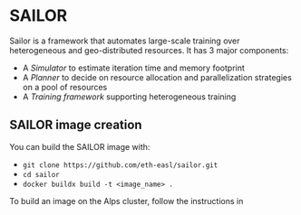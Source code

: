 # SAILOR

Sailor is a framework that automates large-scale training over heterogeneous and geo-distributed resources.
It has 3 major components:
* A *Simulator* to estimate iteration time and memory footprint
* A *Planner* to decide on resource allocation and parallelization strategies on a pool of resources
* A *Training framework* supporting heterogeneous training

## SAILOR image creation

You can build the SAILOR image with:

* `git clone https://github.com/eth-easl/sailor.git`
* `cd sailor`
* `docker buildx build -t <image_name> .`

To build an image on the Alps cluster, follow the instructions in []()